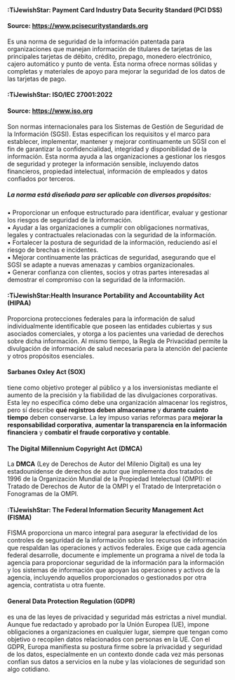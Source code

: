 
#### :TiJewishStar: Payment Card Industry Data Security Standard (PCI DSS)  
#### Source: https://www.pcisecuritystandards.org 
Es una norma de seguridad de la información patentada para organizaciones que manejan información de titulares de tarjetas de las principales tarjetas de débito, crédito, prepago, monedero electrónico, cajero automático y punto de venta. Esta norma ofrece normas sólidas y completas y materiales de apoyo para mejorar la seguridad de los datos de las tarjetas de pago.

#### :TiJewishStar: ISO/IEC 27001:2022  
#### Source: https://www.iso.org 
Son normas internacionales para los Sistemas de Gestión de Seguridad de la Información (SGSI). Estas especifican los requisitos y el marco para establecer, implementar, mantener y mejorar continuamente un SGSI con el fin de garantizar la confidencialidad, integridad y disponibilidad de la información. Esta norma ayuda a las organizaciones a gestionar los riesgos de seguridad y proteger la información sensible, incluyendo datos financieros, propiedad intelectual, información de empleados y datos confiados por terceros.

##### La norma está diseñada para ser aplicable con diversos propósitos:

▪ Proporcionar un enfoque estructurado para identificar, evaluar y gestionar los riesgos de seguridad de la información.  
▪ Ayudar a las organizaciones a cumplir con obligaciones normativas, legales y contractuales relacionadas con la seguridad de la información.  
▪ Fortalecer la postura de seguridad de la información, reduciendo así el riesgo de brechas e incidentes.  
▪ Mejorar continuamente las prácticas de seguridad, asegurando que el SGSI se adapte a nuevas amenazas y cambios organizacionales.  
▪ Generar confianza con clientes, socios y otras partes interesadas al demostrar el compromiso con la seguridad de la información.

#### :TiJewishStar:Health Insurance Portability and Accountability Act (HIPAA) 

Proporciona protecciones federales para la información de salud individualmente identificable que poseen las entidades cubiertas y sus asociados comerciales, y otorga a los pacientes una variedad de derechos sobre dicha información. Al mismo tiempo, la Regla de Privacidad permite la divulgación de información de salud necesaria para la atención del paciente y otros propósitos esenciales.

#### Sarbanes Oxley Act (SOX) 

tiene como objetivo proteger al público y a los inversionistas mediante el aumento de la precisión y la fiabilidad de las divulgaciones corporativas. Esta ley no especifica cómo debe una organización almacenar los registros, pero sí describe **qué registros deben almacenarse** y **durante cuánto tiempo** deben conservarse. La ley impuso varias reformas para **mejorar la responsabilidad corporativa**, **aumentar la transparencia en la información financiera** y **combatir el fraude corporativo y contable**.

#### The Digital Millennium Copyright Act (DMCA) 

La **DMCA** (Ley de Derechos de Autor del Milenio Digital) es una ley estadounidense de derechos de autor que implementa dos tratados de 1996 de la Organización Mundial de la Propiedad Intelectual (OMPI): el Tratado de Derechos de Autor de la OMPI y el Tratado de Interpretación o Fonogramas de la OMPI.

#### :TiJewishStar: The Federal Information Security Management Act (FISMA) 

FISMA proporciona un marco integral para asegurar la efectividad de los controles de seguridad de la información sobre los recursos de información que respaldan las operaciones y activos federales. Exige que cada agencia federal desarrolle, documente e implemente un programa a nivel de toda la agencia para proporcionar seguridad de la información para la información y los sistemas de información que apoyan las operaciones y activos de la agencia, incluyendo aquellos proporcionados o gestionados por otra agencia, contratista u otra fuente.

#### General Data Protection Regulation (GDPR)
es una de las leyes de privacidad y seguridad más estrictas a nivel mundial. Aunque fue redactado y aprobado por la Unión Europea (UE), impone obligaciones a organizaciones en cualquier lugar, siempre que tengan como objetivo o recopilen datos relacionados con personas en la UE. Con el GDPR, Europa manifiesta su postura firme sobre la privacidad y seguridad de los datos, especialmente en un contexto donde cada vez más personas confían sus datos a servicios en la nube y las violaciones de seguridad son algo cotidiano.